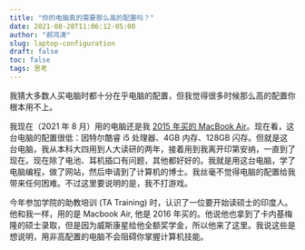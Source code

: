 ```yaml
---
title: "你的电脑真的需要那么高的配置吗？"
date: 2021-08-28T11:06:12-05:00
author: "郝鸿涛"
slug: laptop-configuration
draft: false
toc: false
tags: 思考
---
```

我猜大多数人买电脑时都十分在乎电脑的配置，但我觉得很多时候那么高的配置你根本用不上。

我现在（2021 年 8 月）用的电脑还是我 [2015 年买的 MacBook Air](https://support.apple.com/kb/SP714?locale=zh_CN)。现在看，这台电脑的配置很低：因特尔酷睿 i5 处理器、4GB 内存、128GB 闪存。但就是这台电脑，我从本科大四用到人大读研的两年，接着用到我离开印第安纳，一直到了现在。现在除了电池、耳机插口有问题，其他都好好的。我就是用这台电脑，学了电脑编程，做了网站，然后申请到了计算机的博士。我丝毫不觉得电脑的配置给我带来任何困难。不过这里要说明的是，我不打游戏。

今年参加学院的助教培训 (TA Training) 时，认识了一位要开始读硕士的印度人。他和我一样，用的是 Macbook Air, 他是 2016 年买的。他说他也拿到了卡内基梅隆的硕士录取，但是因为威斯康星给他全额奖学金，所以他来了这里。我说这些是想说明，用非高配置的电脑不会阻碍你掌握计算机技能。
